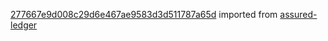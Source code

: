 [277667e9d008c29d6e467ae9583d3d511787a65d](https://github.com/insolar/assured-ledger/commit/277667e9d008c29d6e467ae9583d3d511787a65d) imported from [assured-ledger](https://github.com/insolar/assured-ledger)

